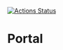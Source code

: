 [![Actions Status](https://github.com/reireias/portal/workflows/main/badge.svg)](https://github.com/reireias/portal/actions)
# Portal
